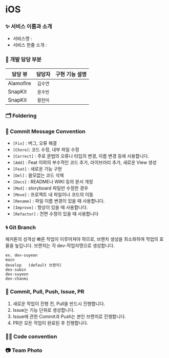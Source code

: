 # iOS

### ✨ 서비스 이름과 소개 

- 서비스명 : 
- 서비스 한줄 소개 : 

### 🌿 개발 담당 부분

| 담당 뷰      | 담당자 |   구현 기능 설명   |
| ----------------- | :-----: | ----- |
| Alamofire           | `김수연` |  |
| SnapKit           | `윤수빈` |  |
| SnapKit           | `황찬미` |  |


### 🗂 Foldering



### 🍗 Commit Message Convention

- `[Fix]` : 버그, 오류 해결
- `[Chore]`: 코드 수정, 내부 파일 수정
- `[Correct]` : 주로 문법의 오류나 타입의 변경, 이름 변경 등에 사용합니다.
- `[Add]` : Feat 이외의 부수적인 코드 추가, 라이브러리 추가, 새로운 View 생성
- `[Feat]` : 새로운 기능 구현
- `[Del]` : 쓸모없는 코드 삭제
- `[Docs]` : README나 WIKI 등의 문서 개정
- `[Mod]` : storyboard 파일만 수정한 경우
- `[Move]` : 프로젝트 내 파일이나 코드의 이동
- `[Rename]` : 파일 이름 변경이 있을 때 사용합니다.
- `[Improve]` : 향상이 있을 때 사용합니다.
- `[Refactor]` : 전면 수정이 있을 때 사용합니다


### 🌀 Git Branch

해커톤의 성격상 빠른 작업이 이루어져야 하므로, 브랜치 생성을 최소화하여 작업의 효율을 높입니다.
브랜치는 각 dev-작업자명으로 생성합니다.
```
ex. dev-suyeon
main
develop   (default 브랜치)
dev-subin
dev-suyeon
dev-chanmi
```

### 🐥 Commit, Pull, Push, Issue, PR

1. 새로운 작업이 진행 전, Pull을 반드시 진행합니다.
2. Issue는 기능 단위로 생성합니다.
3. Issue에 관한 Commit과 Push는 본인 브랜치로 진행합니다.
4. PR은 모든 작업이 완료된 후 진행합니다.


### 👊🏻 Code convention


### 📷 Team Photo


